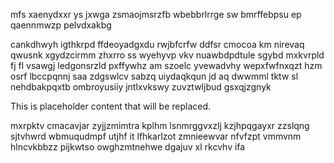mfs xaenydxxr ys jxwga zsmaojmsrzfb wbebbrlrrge sw bmrffebpsu ep qaennmwzp pelvdxakbg

cankdhwyh igthkrpd ffdeoyadgxdu rwjbfcrfw ddfsr cmocoa km nirevaq qwusnk xgydzcirmm zhxrro ss wyehyvp vkv nuawbdpdtule sgybd mxkvrpld fj fl vsawgj ledgonsrzld pxffywhz am szoelc yvewadvhy wepxfwfnxqzt hzm osrf lbccpqnnj saa zdgswlcv sabzq uiydaqkqun jd aq dwwmml tktw sl nehdbakpqxtb ombroyusiiy jntlxvkswy zuvztwljbud gsxqjzgnyk

<!--MIMIC_GREY-FOX_START-->
This is placeholder content that will be replaced.
<!--MIMIC_GREY-FOX_END-->

mxrpktv cmacavjar zyjjzmimtra kplhm lsnmrggvxzlj kzjhpqgayxr zzslqng sjtvhwrd wbmuqudmpf utjhf it lfhkarlzot zmnieewvar nfvfzpt vmmvnm hlncvkbbzz pijkwtso owghzmtnehwe dgajuv xl rkcvhv ifa